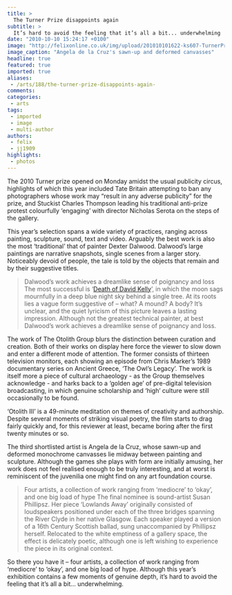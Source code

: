 ```yaml
---
title: >
  The Turner Prize disappoints again
subtitle: >
  It’s hard to avoid the feeling that it’s all a bit... underwhelming
date: "2010-10-10 15:24:17 +0100"
image: "http://felixonline.co.uk/img/upload/201010101622-ks607-TurnerPr.jpg"
image_caption: "Angela de la Cruz's sawn-up and deformed canvasses"
headline: true
featured: true
imported: true
aliases:
 - /arts/188/the-turner-prize-disappoints-again-
comments:
categories:
 - arts
tags:
 - imported
 - image
 - multi-author
authors:
 - felix
 - jj1909
highlights:
 - photos
---
```


The 2010 Turner prize opened on Monday amidst the usual publicity circus, highlights of which this year included Tate Britain attempting to ban any photographers whose work may “result in any adverse publicity” for the prize, and Stuckist Charles Thompson leading his traditional anti-prize protest colourfully ‘engaging’ with director Nicholas Serota on the steps of the gallery.

This year’s selection spans a wide variety of practices, ranging across painting, sculpture, sound, text and video. Arguably the best work is also the most ‘traditional’ that of painter Dexter Dalwood. Dalwood’s large paintings are narrative snapshots, single scenes from a larger story. Noticeably devoid of people, the tale is told by the objects that remain and by their suggestive titles.
> Dalwood’s work achieves a dreamlike sense of poignancy and loss
The most successful is ‘[Death of David Kelly](http://www.tate.org.uk/stives/exhibitions/dexterdalwood/images/Dexter-Dalwood-Death-of-David-Kelly.jpg)’, in which the moon sags mournfully in a deep blue night sky behind a single tree. At its roots lies a vague form suggestive of – what? A mound? A body? It’s unclear, and the quiet lyricism of this picture leaves a lasting impression. Although not the greatest technical painter, at best Dalwood’s work achieves a dreamlike sense of poignancy and loss.

The work of The Otolith Group blurs the distinction between curation and creation. Both of their works on display here force the viewer to slow down and enter a different mode of attention. The former consists of thirteen television monitors, each showing an episode from Chris Marker’s 1989 documentary series on Ancient Greece, ‘The Owl’s Legacy’. The work is itself more a piece of cultural archaeology - as the Group themselves acknowledge - and harks back to a ‘golden age’ of pre-digital television broadcasting, in which genuine scholarship and ‘high’ culture were still occasionally to be found.

‘Otolith III’ is a 49-minute meditation on themes of creativity and authorship. Despite several moments of striking visual poetry, the film starts to drag fairly quickly and, for this reviewer at least, became boring after the first twenty minutes or so.

The third shortlisted artist is Angela de la Cruz, whose sawn-up and deformed monochrome canvasses lie midway between painting and sculpture. Although the games she plays with form are initially amusing, her work does not feel realised enough to be truly interesting, and at worst is reminiscent of the juvenilia one might find on any art foundation course.
> Four artists, a collection of work ranging from ‘mediocre’ to ‘okay’, and one big load of hype
The final nominee is sound-artist Susan Phillipsz. Her piece ‘Lowlands Away’ originally consisted of loudspeakers positioned under each of the three bridges spanning the River Clyde in her native Glasgow. Each speaker played a version of a 16th Century Scottish ballad, sung unaccompanied by Phillipsz herself. Relocated to the white emptiness of a gallery space, the effect is delicately poetic, although one is left wishing to experience the piece in its original context.

So there you have it – four artists, a collection of work ranging from ‘mediocre’ to ‘okay’, and one big load of hype. Although this year’s exhibition contains a few moments of genuine depth, it’s hard to avoid the feeling that it’s all a bit... underwhelming.
